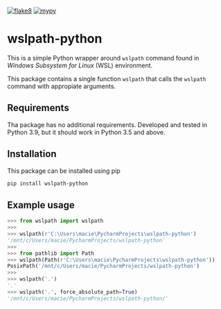 [![flake8](https://github.com/LoGosX/wslpath-python/actions/workflows/flake8.yml/badge.svg)](https://github.com/LoGosX/wslpath-python/actions/workflows/flake8.yml) [![mypy](https://github.com/LoGosX/wslpath-python/actions/workflows/mypy.yml/badge.svg)](https://github.com/LoGosX/wslpath-python/actions/workflows/mypy.yml)
# wslpath-python

This is a simple Python wrapper around `wslpath` command found in *Windows Subsystem for Linux* (WSL) environment.

This package contains a single function `wslpath` that calls the `wslpath` command with appropiate arguments.

## Requirements
Tha package has no additional requirements. Developed and tested in Python 3.9, but it should work in Python 3.5 and above.



## Installation
This package can be installed using pip
```bash
pip install wslpath-python
```


## Example usage
```python
>>> from wslpath import wslpath
>>>
>>> wslpath(r'C:\Users\macie\PycharmProjects\wslpath-python')
'/mnt/c/Users/macie/PycharmProjects/wslpath-python'
>>>
>>> from pathlib import Path
>>> wslpath(Path(r'C:\Users\macie\PycharmProjects\wslpath-python'))
PosixPath('/mnt/c/Users/macie/PycharmProjects/wslpath-python')
>>>
>>> wslpath('.')
'.'
>>> wslpath('.', force_absolute_path=True)
'/mnt/c/Users/macie/PycharmProjects/wslpath-python/'
```
